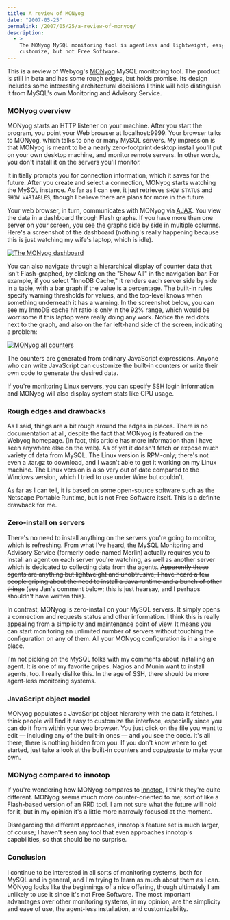 ```yaml
---
title: A review of MONyog
date: "2007-05-25"
permalink: /2007/05/25/a-review-of-monyog/
description:
  - >
    The MONyog MySQL monitoring tool is agentless and lightweight, easy to use and
    customize, but not Free Software.
---
```

<p>This is a review of Webyog's <a href="http://www.webyog.com/">MONyog</a> MySQL monitoring tool.  The product is still in beta and has some rough edges, but holds promise.  Its design includes some interesting architectural decisions I think will help distinguish it from MySQL's own Monitoring and Advisory Service.</p>

<h3>MONyog overview</h3>

<p>MONyog starts an HTTP listener on your machine.  After you start the program, you point your Web browser at localhost:9999.  Your browser talks to MONyog, which talks to one or many MySQL servers.  My impression is that MONyog is meant to be a nearly zero-footprint desktop install you'll put on your own desktop machine, and monitor remote servers.  In other words, you don't install it on the servers you'll monitor.</p>

<p>It initially prompts you for connection information, which it saves for the future.  After you create and select a connection, MONyog starts watching the MySQL instance.  As far as I can see, it just retrieves <code>SHOW STATUS</code> and <code>SHOW VARIABLES</code>, though I believe there are plans for more in the future.</p>

<p>Your web browser, in turn, communicates with MONyog via <abbr title="Asynchronous JavaScript And XML">AJAX</abbr>.  You view the data in a dashboard through Flash graphs.  If you have more than one server on your screen, you see the graphs side by side in multiple columns.  Here's a screenshot of the dashboard (nothing's really happening because this is just watching my wife's laptop, which is idle).</p>

<p><a href='http://www.xaprb.com/blog/wp-content/uploads/2007/05/monyog-dashboard.png' title='The MONyog dashboard'><img src='http://www.xaprb.com/blog/wp-content/uploads/2007/05/monyog-dashboard.thumbnail.png' alt='The MONyog dashboard' /></a></p>

<p>You can also navigate through a hierarchical display of counter data that isn't Flash-graphed, by clicking on the "Show All" in the navigation bar.  For example, if you select "InnoDB Cache," it renders each server side by side in a table, with a bar graph if the value is a percentage.  The built-in rules specify warning thresholds for values, and the top-level knows when something underneath it has a warning.  In the screenshot below, you can see my InnoDB cache hit ratio is only in the 92% range, which would be worrisome if this laptop were really doing any work.  Notice the red dots next to the graph, and also on the far left-hand side of the screen, indicating a problem:</p>

<p><a href='http://www.xaprb.com/blog/wp-content/uploads/2007/05/monyog-all.png' title='MONyog all counters'><img src='http://www.xaprb.com/blog/wp-content/uploads/2007/05/monyog-all.thumbnail.png' alt='MONyog all counters' /></a></p>

<p>The counters are generated from ordinary JavaScript expressions.  Anyone who can write JavaScript can customize the built-in counters or write their own code to generate the desired data.</p>

<p>If you're monitoring Linux servers, you can specify SSH login information and MONyog will also display system stats like CPU usage.</p>

<h3>Rough edges and drawbacks</h3>

<p>As I said, things are a bit rough around the edges in places.  There is no documentation at all, despite the fact that MONyog is featured on the Webyog homepage.  (In fact, this article has more information than I have seen anywhere else on the web).  As of yet it doesn't fetch or expose much variety of data from MySQL.  The Linux version is RPM-only; there's not even a .tar.gz to download, and I wasn't able to get it working on my Linux machine.  The Linux version is also very out of date compared to the Windows version, which I tried to use under Wine but couldn't.</p>

<p>As far as I can tell, it is based on some open-source software such as the Netscape Portable Runtime, but is not Free Software itself.  This is a definite drawback for me.</p>

<h3>Zero-install on servers</h3>

<p>There's no need to install anything on the servers you're going to monitor, which is refreshing.  From what I've heard, the MySQL Monitoring and Advisory Service (formerly code-named Merlin) actually requires you to install an agent on each server you're watching, as well as another server which is dedicated to collecting data from the agents.  <del datetime="2007-05-25T19:40:41+00:00"> Apparently these agents are anything but lightweight and unobtrusive; I have heard a few people griping about the need to install a Java runtime and a bunch of other things</del> (see Jan's comment below; this is just hearsay, and I perhaps shouldn't have written this).</p>

<p>In contrast, MONyog is zero-install on your MySQL servers.  It simply opens a connection and requests status and other information.  I think this is really appealing from a simplicity and maintenance point of view.  It means you can start monitoring an unlimited number of servers without touching the configuration on any of them.  All your MONyog configuration is in a single place.</p>

<p>I'm not picking on the MySQL folks with my comments about installing an agent.  It is one of my favorite gripes.  Nagios and Munin want to install agents, too.  I really dislike this.  In the age of SSH, there should be more agent-less monitoring systems.</p>

<h3>JavaScript object model</h3>

<p>MONyog populates a JavaScript object hierarchy with the data it fetches.  I think people will find it easy to customize the interface, especially since you can do it from within your web browser.  You just click on the file you want to edit &#8212; including any of the built-in ones &#8212; and you see the code.  It's all there; there is nothing hidden from you.  If you don't know where to get started, just take a look at the built-in counters and copy/paste to make your own.</p>

<h3>MONyog compared to innotop</h3>

<p>If you're wondering how MONyog compares to <a href="http://code.google.com/p/innotop">innotop</a>, I think they're quite different.  MONyog seems much more counter-oriented to me; sort of like a Flash-based version of an RRD tool.  I am not sure what the future will hold for it, but in my opinion it's a little more narrowly focused at the moment.</p>

<p>Disregarding the different approaches, innotop's feature set is much larger, of course; I haven't seen any tool that even approaches innotop's capabilities, so that should be no surprise.</p>

<h3>Conclusion</h3>

<p>I continue to be interested in all sorts of monitoring systems, both for MySQL and in general, and I'm trying to learn as much about them as I can.  MONyog looks like the beginnings of a nice offering, though ultimately I am unlikely to use it since it's not Free Software.  The most important advantages over other monitoring systems, in my opinion, are the simplicity and ease of use, the agent-less installation, and customizability.</p>
